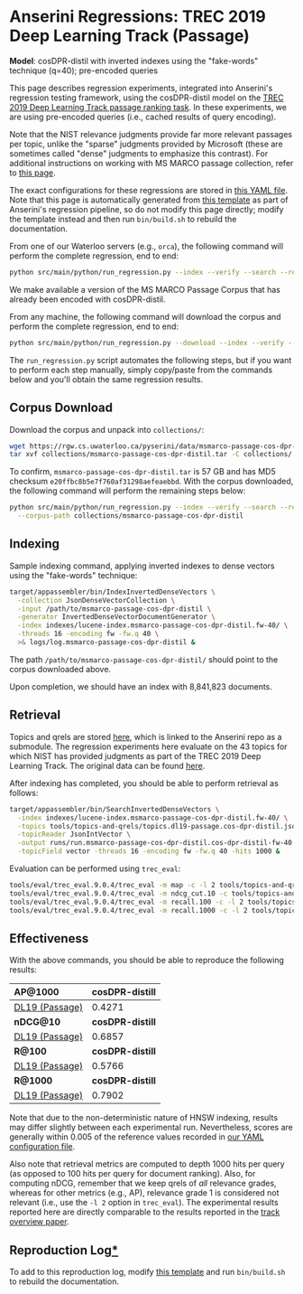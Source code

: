# Anserini Regressions: TREC 2019 Deep Learning Track (Passage)

**Model**: cosDPR-distil with inverted indexes using the "fake-words" technique (q=40); pre-encoded queries

This page describes regression experiments, integrated into Anserini's regression testing framework, using the cosDPR-distil model on the [TREC 2019 Deep Learning Track passage ranking task](https://trec.nist.gov/data/deep2019.html).
In these experiments, we are using pre-encoded queries (i.e., cached results of query encoding).

Note that the NIST relevance judgments provide far more relevant passages per topic, unlike the "sparse" judgments provided by Microsoft (these are sometimes called "dense" judgments to emphasize this contrast).
For additional instructions on working with MS MARCO passage collection, refer to [this page](experiments-msmarco-passage.md).

The exact configurations for these regressions are stored in [this YAML file](../../src/main/resources/regression/dl19-passage-cos-dpr-distil-fw.yaml).
Note that this page is automatically generated from [this template](../../src/main/resources/docgen/templates/dl19-passage-cos-dpr-distil-fw.template) as part of Anserini's regression pipeline, so do not modify this page directly; modify the template instead and then run `bin/build.sh` to rebuild the documentation.

From one of our Waterloo servers (e.g., `orca`), the following command will perform the complete regression, end to end:

```bash
python src/main/python/run_regression.py --index --verify --search --regression dl19-passage-cos-dpr-distil-fw
```

We make available a version of the MS MARCO Passage Corpus that has already been encoded with cosDPR-distil.

From any machine, the following command will download the corpus and perform the complete regression, end to end:

```bash
python src/main/python/run_regression.py --download --index --verify --search --regression dl19-passage-cos-dpr-distil-fw
```

The `run_regression.py` script automates the following steps, but if you want to perform each step manually, simply copy/paste from the commands below and you'll obtain the same regression results.

## Corpus Download

Download the corpus and unpack into `collections/`:

```bash
wget https://rgw.cs.uwaterloo.ca/pyserini/data/msmarco-passage-cos-dpr-distil.tar -P collections/
tar xvf collections/msmarco-passage-cos-dpr-distil.tar -C collections/
```

To confirm, `msmarco-passage-cos-dpr-distil.tar` is 57 GB and has MD5 checksum `e20ffbc8b5e7f760af31298aefeaebbd`.
With the corpus downloaded, the following command will perform the remaining steps below:

```bash
python src/main/python/run_regression.py --index --verify --search --regression dl19-passage-cos-dpr-distil-fw \
  --corpus-path collections/msmarco-passage-cos-dpr-distil
```

## Indexing

Sample indexing command, applying inverted indexes to dense vectors using the "fake-words" technique:

```bash
target/appassembler/bin/IndexInvertedDenseVectors \
  -collection JsonDenseVectorCollection \
  -input /path/to/msmarco-passage-cos-dpr-distil \
  -generator InvertedDenseVectorDocumentGenerator \
  -index indexes/lucene-index.msmarco-passage-cos-dpr-distil.fw-40/ \
  -threads 16 -encoding fw -fw.q 40 \
  >& logs/log.msmarco-passage-cos-dpr-distil &
```

The path `/path/to/msmarco-passage-cos-dpr-distil/` should point to the corpus downloaded above.

Upon completion, we should have an index with 8,841,823 documents.

## Retrieval

Topics and qrels are stored [here](https://github.com/castorini/anserini-tools/tree/master/topics-and-qrels), which is linked to the Anserini repo as a submodule.
The regression experiments here evaluate on the 43 topics for which NIST has provided judgments as part of the TREC 2019 Deep Learning Track.
The original data can be found [here](https://trec.nist.gov/data/deep2019.html).

After indexing has completed, you should be able to perform retrieval as follows:

```bash
target/appassembler/bin/SearchInvertedDenseVectors \
  -index indexes/lucene-index.msmarco-passage-cos-dpr-distil.fw-40/ \
  -topics tools/topics-and-qrels/topics.dl19-passage.cos-dpr-distil.jsonl.gz \
  -topicReader JsonIntVector \
  -output runs/run.msmarco-passage-cos-dpr-distil.cos-dpr-distil-fw-40.topics.dl19-passage.cos-dpr-distil.jsonl.txt \
  -topicField vector -threads 16 -encoding fw -fw.q 40 -hits 1000 &
```

Evaluation can be performed using `trec_eval`:

```bash
tools/eval/trec_eval.9.0.4/trec_eval -m map -c -l 2 tools/topics-and-qrels/qrels.dl19-passage.txt runs/run.msmarco-passage-cos-dpr-distil.cos-dpr-distil-fw-40.topics.dl19-passage.cos-dpr-distil.jsonl.txt
tools/eval/trec_eval.9.0.4/trec_eval -m ndcg_cut.10 -c tools/topics-and-qrels/qrels.dl19-passage.txt runs/run.msmarco-passage-cos-dpr-distil.cos-dpr-distil-fw-40.topics.dl19-passage.cos-dpr-distil.jsonl.txt
tools/eval/trec_eval.9.0.4/trec_eval -m recall.100 -c -l 2 tools/topics-and-qrels/qrels.dl19-passage.txt runs/run.msmarco-passage-cos-dpr-distil.cos-dpr-distil-fw-40.topics.dl19-passage.cos-dpr-distil.jsonl.txt
tools/eval/trec_eval.9.0.4/trec_eval -m recall.1000 -c -l 2 tools/topics-and-qrels/qrels.dl19-passage.txt runs/run.msmarco-passage-cos-dpr-distil.cos-dpr-distil-fw-40.topics.dl19-passage.cos-dpr-distil.jsonl.txt
```

## Effectiveness

With the above commands, you should be able to reproduce the following results:

| **AP@1000**                                                                                                  | **cosDPR-distill**|
|:-------------------------------------------------------------------------------------------------------------|-----------|
| [DL19 (Passage)](https://trec.nist.gov/data/deep2020.html)                                                   | 0.4271    |
| **nDCG@10**                                                                                                  | **cosDPR-distill**|
| [DL19 (Passage)](https://trec.nist.gov/data/deep2020.html)                                                   | 0.6857    |
| **R@100**                                                                                                    | **cosDPR-distill**|
| [DL19 (Passage)](https://trec.nist.gov/data/deep2020.html)                                                   | 0.5766    |
| **R@1000**                                                                                                   | **cosDPR-distill**|
| [DL19 (Passage)](https://trec.nist.gov/data/deep2020.html)                                                   | 0.7902    |

Note that due to the non-deterministic nature of HNSW indexing, results may differ slightly between each experimental run.
Nevertheless, scores are generally within 0.005 of the reference values recorded in [our YAML configuration file](../../src/main/resources/regression/dl19-passage-cos-dpr-distil-fw.yaml).

Also note that retrieval metrics are computed to depth 1000 hits per query (as opposed to 100 hits per query for document ranking).
Also, for computing nDCG, remember that we keep qrels of _all_ relevance grades, whereas for other metrics (e.g., AP), relevance grade 1 is considered not relevant (i.e., use the `-l 2` option in `trec_eval`).
The experimental results reported here are directly comparable to the results reported in the [track overview paper](https://arxiv.org/abs/2003.07820).

## Reproduction Log[*](reproducibility.md)

To add to this reproduction log, modify [this template](../../src/main/resources/docgen/templates/dl19-passage-cos-dpr-distil-fw.template) and run `bin/build.sh` to rebuild the documentation.
